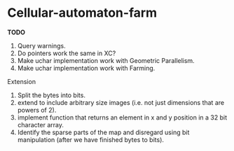 # Cellular-automaton-farm
**TODO**

1. Query warnings.
2. Do pointers work the same in XC?
3. Make uchar implementation work with Geometric Parallelism.
4. Make uchar implementation work with Farming.

Extension

1. Split the bytes into bits.
2. extend to include arbitrary size images (i.e. not just dimensions that are powers of 2).
3. implement function that returns an element in x and y position in a 32 bit character array.
4. Identify the sparse parts of the map and disregard using bit manipulation (after we have finished bytes to bits).


